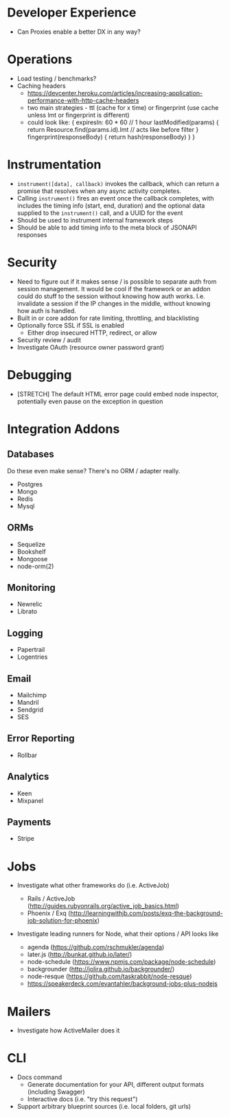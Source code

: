 # Developer Experience

* Can Proxies enable a better DX in any way?

# Operations

* Load testing / benchmarks?
* Caching headers
  * https://devcenter.heroku.com/articles/increasing-application-performance-with-http-cache-headers
  * two main strategies - ttl (cache for x time) or fingerprint (use cache unless lmt or fingerprint is different)
  * could look like:
      {
        expiresIn: 60 * 60 // 1 hour
        lastModified(params) {
          return Resource.find(params.id).lmt // acts like before filter
        }
        fingerprint(responseBody) {
          return hash(responseBody)
        }
      }

# Instrumentation

* `instrument([data], callback)` invokes the callback, which can return a
  promise that resolves when any async activity completes.
* Calling `instrument()` fires an event once the callback completes, with
  includes the timing info (start, end, duration) and the optional data
  supplied to the `instrument()` call, and a UUID for the event
* Should be used to instrument internal framework steps
* Should be able to add timing info to the meta block of JSONAPI responses

# Security

* Need to figure out if it makes sense / is possible to separate auth from
  session management. It would be cool if the framework or an addon could do
  stuff to the session without knowing how auth works. I.e. invalidate a session
  if the IP changes in the middle, without knowing how auth is handled.
* Built in or core addon for rate limiting, throttling, and blacklisting
* Optionally force SSL if SSL is enabled
  * Either drop insecured HTTP, redirect, or allow
* Security review / audit
* Investigate OAuth (resource owner password grant)

# Debugging

* [STRETCH] The default HTML error page could embed node inspector, potentially
  even pause on the exception in question

# Integration Addons

## Databases

Do these even make sense? There's no ORM / adapter really.

* Postgres
* Mongo
* Redis
* Mysql

## ORMs

* Sequelize
* Bookshelf
* Mongoose
* node-orm(2)

## Monitoring

* Newrelic
* Librato

## Logging

* Papertrail
* Logentries

## Email

* Mailchimp
* Mandril
* Sendgrid
* SES

## Error Reporting

* Rollbar

## Analytics

* Keen
* Mixpanel

## Payments

* Stripe

# Jobs

* Investigate what other frameworks do (i.e. ActiveJob)
  * Rails / ActiveJob (http://guides.rubyonrails.org/active_job_basics.html)
  * Phoenix / Exq (http://learningwithjb.com/posts/exq-the-background-job-solution-for-phoenix)

* Investigate leading runners for Node, what their options / API looks like
  * agenda (https://github.com/rschmukler/agenda)
  * later.js (http://bunkat.github.io/later/)
  * node-schedule (https://www.npmjs.com/package/node-schedule)
  * backgrounder (http://jolira.github.io/backgrounder/)
  * node-resque (https://github.com/taskrabbit/node-resque)
  * https://speakerdeck.com/evantahler/background-jobs-plus-nodejs

# Mailers

* Investigate how ActiveMailer does it

# CLI

* Docs command
  * Generate documentation for your API, different output formats (including
    Swagger)
  * Interactive docs (i.e. "try this request")
* Support arbitrary blueprint sources (i.e. local folders, git urls)
